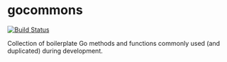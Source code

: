 # gocommons

[![Build Status](https://travis-ci.org/zamariola/gocommons.svg?branch=master)](https://travis-ci.org/zamariola/gocommons)

Collection of boilerplate Go methods and functions commonly used (and duplicated) during development.
